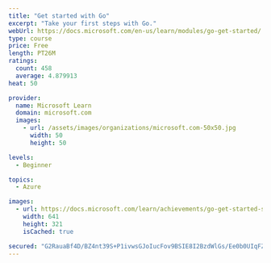 ```yaml
---
title: "Get started with Go"
excerpt: "Take your first steps with Go."
webUrl: https://docs.microsoft.com/en-us/learn/modules/go-get-started/
type: course
price: Free
length: PT26M
ratings:
  count: 458
  average: 4.879913
heat: 50

provider:
  name: Microsoft Learn
  domain: microsoft.com
  images:
    - url: /assets/images/organizations/microsoft.com-50x50.jpg
      width: 50
      height: 50

levels:
  - Beginner

topics:
  - Azure

images:
  - url: https://docs.microsoft.com/learn/achievements/go-get-started-social.png
    width: 641
    height: 321
    isCached: true

secured: "G2RauaBf4D/BZ4nt39S+P1ivwsGJoIucFov9BSIE8I2BzdWlGs/Ee0b0UIqFZD3+Uy3U/b4rR2j5Nfwjpb3JZ+/6JHH1DNuYajcc6ghjTLWJwmIyzFWuaMNdZM6PG5JsLGP0kT7YD/nmD9Apctm+09fA31hfJiC0Ml8e6kw6TOxpN9We5CnRQbcqyUaCuOFTnwZvrNzAu2dmDFxf+AEDxFfYW8Sz3ehmG8suxO1YI8/9mVLtLpG2ltPa+VNjzgCio+ilhsT7NqZSZo5LzxaRsrevrZRTBaPPGJ0qaypAcJZAGxaFj1F2GxSLhoMo2y267KvH+gLrDNtyZCxVGk6yd1yh3PihpThH2ooLto3rQCAnde0DPVN8YtHPkvUnUH7DkULcyd8wvtJ/ESqBC+oiXhSGAQp5nIjrWSVlneS4d2g=;P4x/W9q7tLdTt6VnZMCBOg=="
---
```


